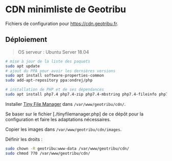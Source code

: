 # CDN minimliste de Geotribu

Fichiers de configuration pour <https://cdn.geotribu.fr>.

## Déploiement

> OS serveur : Ubuntu Server 18.04

```bash
# mise à jour de la liste des paquets
sudo apt update
# ajout du PPA pour avoir les dernières versions
sudo apt install software-properties-common
sudo add-apt-repository ppa:ondrej/php

# installation de PHP et de ses dépendances
sudo apt install php7.4 php7.4-zip php7.4-mbstring php7.4-fileinfo php7.4-iconv libapache2-mod-php
```

Installer [Tiny File Manager](https://tinyfilemanager.github.io/) dans `/var/www/geotribu/cdn/`.

Se baser sur le fichier [./tinyfilemanager.php] de ce dépôt pour la configuration et faire les adaptations nécessaires.

Copier les images dans `/var/www/geotribu/cdn/images`.

Définir les droits :

```bash
sudo chown -R geotribu:www-data /var/www/geotribu/cdn/
sudo chmod 770 /var/www/geotribu/cdn/
```
